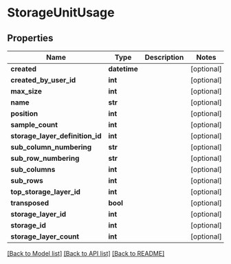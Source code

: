 # StorageUnitUsage

## Properties
Name | Type | Description | Notes
------------ | ------------- | ------------- | -------------
**created** | **datetime** |  | [optional] 
**created_by_user_id** | **int** |  | [optional] 
**max_size** | **int** |  | [optional] 
**name** | **str** |  | [optional] 
**position** | **int** |  | [optional] 
**sample_count** | **int** |  | [optional] 
**storage_layer_definition_id** | **int** |  | [optional] 
**sub_column_numbering** | **str** |  | [optional] 
**sub_row_numbering** | **str** |  | [optional] 
**sub_columns** | **int** |  | [optional] 
**sub_rows** | **int** |  | [optional] 
**top_storage_layer_id** | **int** |  | [optional] 
**transposed** | **bool** |  | [optional] 
**storage_layer_id** | **int** |  | [optional] 
**storage_id** | **int** |  | [optional] 
**storage_layer_count** | **int** |  | [optional] 

[[Back to Model list]](../README.md#documentation-for-models) [[Back to API list]](../README.md#documentation-for-api-endpoints) [[Back to README]](../README.md)



